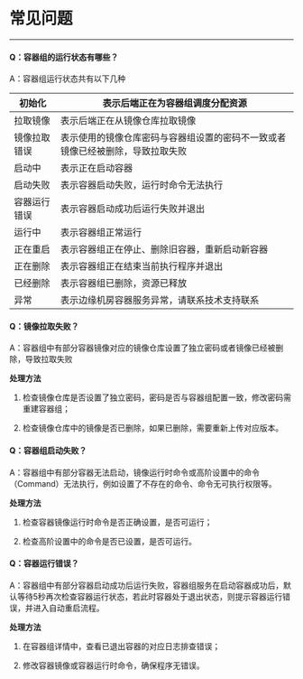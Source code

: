 # 常见问题  

------



#### Q：容器组的运行状态有哪些？

A：容器组运行状态共有以下几种

| 初始化       | 表示后端正在为容器组调度分配资源                             |
| ------------ | ------------------------------------------------------------ |
| 拉取镜像     | 表示后端正在从镜像仓库拉取镜像                               |
| 镜像拉取错误 | 表示使用的镜像仓库密码与容器组设置的密码不一致或者镜像已经被删除，导致拉取失败 |
| 启动中       | 表示正在启动容器                                             |
| 启动失败     | 表示容器启动失败，运行时命令无法执行                         |
| 容器运行错误 | 表示容器启动成功后运行失败并退出                             |
| 运行中       | 表示容器组正常运行                                           |
| 正在重启     | 表示容器组正在停止、删除旧容器，重新启动新容器               |
| 正在删除     | 表示容器组正在结束当前执行程序并退出                         |
| 已经删除     | 表示容器组已删除，资源已释放                                 |
| 异常         | 表示边缘机房容器服务异常，请联系技术支持联系                 |

#### **Q：镜像拉取失败？**

A：容器组中有部分容器镜像对应的镜像仓库设置了独立密码或者镜像已经被删除，导致拉取失败

**处理方法**

1. 检查镜像仓库是否设置了独立密码，密码是否与容器组配置一致，修改密码需重建容器组；

2. 检查镜像仓库中的镜像是否已删除，如果已删除，需要重新上传对应版本。

#### **Q：容器组启动失败？**

A：容器组中有部分容器无法启动，镜像运行时命令或高阶设置中的命令（Command）无法执行，例如设置了不存在的命令、命令无可执行权限等。

**处理方法**

1. 检查容器镜像运行时命令是否正确设置，是否可运行；

2. 检查高阶设置中的命令是否已设置，是否可运行。


#### **Q：容器运行错误？** 

A：容器组中有部分容器启动成功后运行失败，容器组服务在启动容器成功后，默认等待5秒再次检查容器运行状态，若此时容器处于退出状态，则提示容器运行错误，并进入自动重启流程。

**处理方法**

1. 在容器组详情中，查看已退出容器的对应日志排查错误；

2. 修改容器镜像或容器运行时命令，确保程序无错误。


